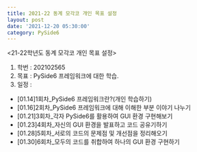 ```yaml
---
title: 2021-22 동계 모각코 개인 목표 설정
layout: post
date: '2021-12-20 05:30:00'
category: PySide6
---
```


<21-22학년도 동계 모각코 개인 목표 설정>
1) 학번 : 202102565
2) 목표 : PySide6 프레임워크에 대한 학습.
3) 일정 :
 - [01.14]1회차_PySide6 프레임워크란?(개인 학습하기)
 - [01.16]2회차_PySide6 프레임워크에 대해 이해한 부분 이야기 나누기
 - [01.21]3회차_각자 PySide6를 활용하여 GUI 환경 구현해보기
 - [01.23]4회차_자신의 GUI 환경을 발표하고 코드 공유기하기
 - [01.28]5회차_서로의 코드의 문제점 및 개선점을 정리해오기
 - [01.30]6회차_모두의 코드를 취합하여 하나의 GUI 환경 구현하기
